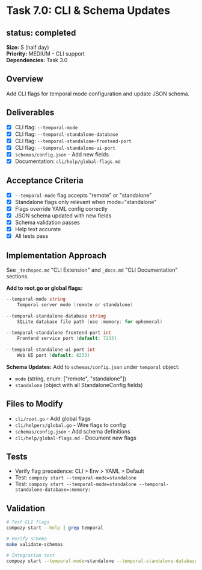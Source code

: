 # Task 7.0: CLI & Schema Updates

## status: completed

**Size:** S (half day)  
**Priority:** MEDIUM - CLI support  
**Dependencies:** Task 3.0

## Overview

Add CLI flags for temporal mode configuration and update JSON schema.

## Deliverables

- [x] CLI flag: `--temporal-mode`
- [x] CLI flag: `--temporal-standalone-database`
- [x] CLI flag: `--temporal-standalone-frontend-port`
- [x] CLI flag: `--temporal-standalone-ui-port`
- [x] `schemas/config.json` - Add new fields
- [x] Documentation: `cli/help/global-flags.md`

## Acceptance Criteria

- [x] `--temporal-mode` flag accepts "remote" or "standalone"
- [x] Standalone flags only relevant when mode="standalone"
- [x] Flags override YAML config correctly
- [x] JSON schema updated with new fields
- [x] Schema validation passes
- [x] Help text accurate
- [x] All tests pass

## Implementation Approach

See `_techspec.md` "CLI Extension" and `_docs.md` "CLI Documentation" sections.

**Add to root.go or global flags:**
```go
--temporal-mode string
    Temporal server mode (remote or standalone)
    
--temporal-standalone-database string
    SQLite database file path (use :memory: for ephemeral)
    
--temporal-standalone-frontend-port int
    Frontend service port (default: 7233)
    
--temporal-standalone-ui-port int
    Web UI port (default: 8233)
```

**Schema Updates:**
Add to `schemas/config.json` under `temporal` object:
- `mode` (string, enum: ["remote", "standalone"])
- `standalone` (object with all StandaloneConfig fields)

## Files to Modify

- `cli/root.go` - Add global flags
- `cli/helpers/global.go` - Wire flags to config
- `schemas/config.json` - Add schema definitions
- `cli/help/global-flags.md` - Document new flags

## Tests

- Verify flag precedence: CLI > Env > YAML > Default
- Test: `compozy start --temporal-mode=standalone`
- Test: `compozy start --temporal-mode=standalone --temporal-standalone-database=:memory:`

## Validation

```bash
# Test CLI flags
compozy start --help | grep temporal

# Verify schema
make validate-schemas

# Integration test
compozy start --temporal-mode=standalone --temporal-standalone-database=:memory:
```
